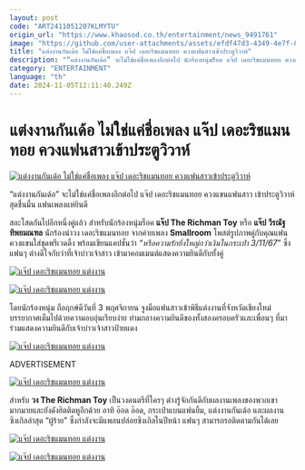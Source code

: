 ```yaml
---
layout: post
code: "ART2411051207KLMYTU"
origin_url: "https://www.khaosod.co.th/entertainment/news_9491761"
image: "https://github.com/user-attachments/assets/efdf47d3-4349-4e7f-87d3-3228285110c9"
title: "แต่งงานกันเด้อ ไม่ใช่แค่ชื่อเพลง แจ๊ป เดอะริชแมนทอย ควงแฟนสาวเข้าประตูวิวาห์"
description: "“แต่งงานกันเด้อ” จะไม่ใช่แค่ชื่อเพลงอีกต่อไป นักร้องหนุ่มร็อค แจ๊ป เดอะริชแมนทอย ควงแขนแฟนสาว เข้าประตูวิวาห์ สุดชื่นมื่น แฟนเพลงแห่ยินดี"
category: "ENTERTAINMENT"
language: "th"
date: 2024-11-05T12:11:40.249Z
---
```


# แต่งงานกันเด้อ ไม่ใช่แค่ชื่อเพลง แจ๊ป เดอะริชแมนทอย ควงแฟนสาวเข้าประตูวิวาห์

[![แต่งงานกันเด้อ ไม่ใช่แค่ชื่อเพลง แจ๊ป เดอะริชแมนทอย ควงแฟนสาวเข้าประตูวิวาห์](https://www.khaosod.co.th/wpapp/uploads/2024/11/JapTheRichmanToy_prewedding-1.jpg "แต่งงานกันเด้อ ไม่ใช่แค่ชื่อเพลง แจ๊ป เดอะริชแมนทอย ควงแฟนสาวเข้าประตูวิวาห์")](https://www.khaosod.co.th/wpapp/uploads/2024/11/JapTheRichmanToy_prewedding-1.jpg)

“แต่งงานกันเด้อ” จะไม่ใช่แค่ชื่อเพลงอีกต่อไป แจ๊ป เดอะริชแมนทอย ควงแขนแฟนสาว เข้าประตูวิวาห์ สุดชื่นมื่น แฟนเพลงแห่ยินดี

สละโสดกันไปอีกหนึ่งคู่แล้ว สำหรับนักร้องหนุ่มร็อค **แจ๊ป The Richman Toy** หรือ **แจ๊ป วีรณัฐ ทิพยมณฑล** นักร้องนำวง เดอะริชแมนทอย จากค่ายเพลง **Smallroom** โพสต์รูปภาพคู่กับคุณแฟนควงแขนใส่ชุดพรีเวดดิ้ง พร้อมเขียนแคปชั่นว่า _“หรือความรักยิ่งใหญ่กว่าเงินในกระเป๋า 3/11/67_” ซึ่งแฟนๆ ต่างดีใจกับว่าที่เจ้าบ่าวเจ้าสาว เข้ามาคอมเมนต์แสดงความยินดีกับทั้งคู่

[![แจ๊ป เดอะริชแมนทอย แต่งงาน](https://www.khaosod.co.th/wpapp/uploads/2024/11/JapTheRichmanToy_wedding-2.jpg)](https://www.khaosod.co.th/wpapp/uploads/2024/11/JapTheRichmanToy_wedding-2.jpg)

[![แจ๊ป เดอะริชแมนทอย แต่งงาน](https://www.khaosod.co.th/wpapp/uploads/2024/11/JapTheRichmanToy_wedding-3.jpg)](https://www.khaosod.co.th/wpapp/uploads/2024/11/JapTheRichmanToy_wedding-3.jpg)

โดยนักร้องหนุ่ม ถือฤกษ์ดีวันที่ 3 พฤศจิกายน จูงมือแฟนสาวเข้าพิธีแต่งงานที่จังหวัดเชียงใหม่ บรรยากาศเต็มไปด้วยความอบอุ่นเรียบง่าย ท่ามกลางความยินดีของทั้งสองครอบครัวและเพื่อนๆ ที่มาร่วมแสดงความยินดีกับเจ้าบ่าวเจ้าสาวป้ายแดง

[![แจ๊ป เดอะริชแมนทอย แต่งงาน](https://www.khaosod.co.th/wpapp/uploads/2024/11/JapTheRichmanToy_wedding-4.jpg)](https://www.khaosod.co.th/wpapp/uploads/2024/11/JapTheRichmanToy_wedding-4.jpg)

ADVERTISEMENT

[![แจ๊ป เดอะริชแมนทอย แต่งงาน](https://www.khaosod.co.th/wpapp/uploads/2024/11/JapTheRichmanToy_wedding-5.jpg)](https://www.khaosod.co.th/wpapp/uploads/2024/11/JapTheRichmanToy_wedding-5.jpg)

สำหรับ **วง The Richman Toy** เป็นวงดนตรีที่ใครๆ ต่างรู้จักกันดีกับผลงานเพลงของพวกเขามากมายและยังดังฮิตติดหูอีกด้วย อาทิ อ๊อด อ๊อด, กระเป๋าแบนแฟนยิ้ม, แต่งงานกันเด้อ และผลงานซิงเกิลล่าสุด “ผู้ร้าย” ซึ่งกำลังจะมีแพลนปล่อยซิงเกิลในปีหน้า แฟนๆ สามารถรอติดตามกันได้เลย

[![แจ๊ป เดอะริชแมนทอย แต่งงาน](https://www.khaosod.co.th/wpapp/uploads/2024/11/JapTheRichmanToy_wedding-7.jpg)](https://www.khaosod.co.th/wpapp/uploads/2024/11/JapTheRichmanToy_wedding-7.jpg)





[![แจ๊ป เดอะริชแมนทอย แต่งงาน](https://www.khaosod.co.th/wpapp/uploads/2024/11/JapTheRichmanToy_wedding-6.jpg)](https://www.khaosod.co.th/wpapp/uploads/2024/11/JapTheRichmanToy_wedding-6.jpg)